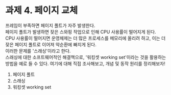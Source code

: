 # 과제 4. 페이지 교체
프레임이 부족하면 페이지 폴트가 자주 발생한다.  
페이지 폴트가 발생하면 잦은 스와핑 작업으로 인해 CPU 사용률이 떨어지게 된다.  
CPU 사용률이 떨어지면 운영체제는 더 많은 프로세스를 메모리에 올리려 하고, 이는 더 잦은 페이지 폴트로 이어져 악순환에 빠지게 된다.  
이러한 문제를 '스래싱'이라고 한다.  
스래싱에 대한 소프트웨어적인 해결책으로, '워킹셋 working set'이라는 것을 활용하는 방법을 예로 들 수 있다. 여기에 대해 직접 조사해보고, 개념 및 동작 원리를 정리해보자!


1. 페이지 폴트
2. 스래싱
3. 워킹셋
working set
